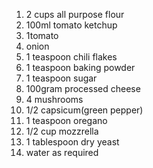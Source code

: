 1. 2 cups all purpose flour
2. 100ml tomato ketchup
3. 1tomato
4. onion
5. 1 teaspoon chili flakes
6. 1 teaspoon baking powder
7. 1 teaspoon sugar
8. 100gram processed cheese
9. 4 mushrooms
10. 1/2 capsicum(green pepper)
11. 1 teaspoon oregano
12. 1/2 cup mozzrella
13. 1 tablespoon dry yeast
14. water as required
